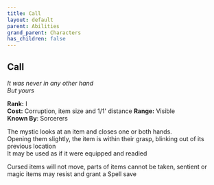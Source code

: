 ```yaml
---
title: Call
layout: default
parent: Abilities
grand_parent: Characters
has_children: false
---
```


## Call
_It was never in any other hand_  
_But yours_

**Rank:** I  
**Cost:** Corruption, item size and 1/1' distance
**Range:** Visible  
**Known By**: Sorcerers

The mystic looks at an item and closes one or both hands.  
Opening them slightly, the item is within their grasp, blinking out of its previous location  
It may be used as if it were equipped and readied

Cursed items will not move, parts of items cannot be taken, sentient or magic items may resist and grant a Spell save
